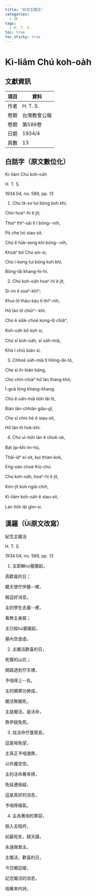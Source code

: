 ```yaml
---
title: "紀念主閣活"
categories:
  - 詩
tags:
  - H. T. S. 
toc: true
toc_sticky: true
---
```


# Kì-liām Chú koh-oa̍h

## 文獻資訊

| 項目 | 資料 |
|---|---|
| 作者 | H. T. S.  |
| 卷期 | 台灣教會公報 |
| 卷期 | 第589卷 |
| 日期 | 1934/4 |
| 頁數 | 13 |

## 白話字（原文數位化）

Kì-liām Chú koh-oa̍h

H. T. S.

1934.04, no. 589, pp. 13

1. Chú Iâ-so͘ tuì bōng koh khí,

Chin hoaⁿ-hí ê ji̍t;

Thiaⁿ thiⁿ-sài tī I bōng--ni̍h,

Pò che hó siau-sit.

Chú ê ha̍k-seng khì bōng--ni̍h,

Khoàⁿ bô Chú sin-si;

Chú í-keng tuì bōng koh khí,

Bōng-lāi khang-hi-hi.

2. Chú koh-oa̍h hoaⁿ-hí ê ji̍t,

Sí-ìm ê soaⁿ-khiⁿ;

Khui-lō͘ thàu-kàu tī thiⁿ-ni̍h,

Hō͘ lán tit chiūⁿ--khì.

Chú ê sio̍k-choē kong-lô chiâⁿ,

Koh-oa̍h bô koh sí,

Chú sī koh-oa̍h, sī oa̍h-miā,

Khò I chiū bián sí.

3. Chhoē oa̍h-miā tī Hông-lâi-tó,

Che sī m̄-bián bāng,

Chú chin-chiàⁿ hō͘ lán thang khò,

Í-goā lóng khang-khang.

Chú ê oa̍h-miā tio̍h lâi tit,

Bián iân-chhiân giâu-gî,

Che sī chin hó ê siau-sit,

Hō͘ lán tit hok-khì.

4. Chú uī-tio̍h lán ê choē-ok,

Bat ji̍p-khì im-hú,

Thâi-iâⁿ sí-sit, kui thian-kok,

Eńg-oán choè Kiù-chú.

Chú koh-oa̍h, hoaⁿ-hí ê ji̍t,

Kim-ji̍t koh ngiâ-chih,

Kì-liām koh-oa̍h ê siau-sit,

Lán tio̍h lâi gîm-si.

## 漢羅（Ùi原文改寫）

紀念主閣活

H. T. S.

1934.04, no. 589, pp. 13

1. 主耶穌tuì墓閣起，

真歡喜的日；

聽天使佇伊墓--裡，

報這好消息。

主的學生去墓--裡，

看無主身屍；

主已經tuì墓閣起，

墓內空虛虛。

2. 主閣活歡喜的日，

死蔭的山坑；

開路透到佇天裡，

予咱得上--去。

主的贖罪功勞成，

閣活無閣死，

主是閣活，是活命，

靠伊就免死。

3. 找活命佇蓬萊島，

這是毋免望，

主真正予咱通靠，

以外攏空空。

主的活命著來得，

免延遷僥疑，

這是真好的消息，

予咱得福氣。

4. 主為著咱的罪惡，

捌入去陰府，

刣贏死失，歸天國，

永遠做救主。

主閣活，歡喜的日，

今日閣迎接，

記念閣活的消息，

咱著來吟詩。

